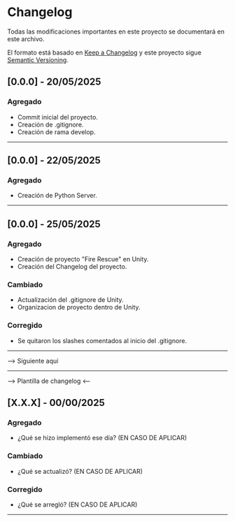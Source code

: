 # Changelog

Todas las modificaciones importantes en este proyecto se documentará en este archivo.

El formato está basado en [Keep a Changelog](https://keepachangelog.com/en/1.1.0/) y este proyecto sigue [Semantic Versioning](https://semver.org/lang/es/).

## [0.0.0] - 20/05/2025
### Agregado
- Commit inicial del proyecto.
- Creación de .gitignore.
- Creación de rama develop.

------------------------------------------------------------------

## [0.0.0] - 22/05/2025
### Agregado
- Creación de Python Server.

------------------------------------------------------------------

## [0.0.0] - 25/05/2025
### Agregado
- Creación de proyecto "Fire Rescue" en Unity.
- Creación del Changelog del proyecto.

### Cambiado
- Actualización del .gitignore de Unity.
- Organizacion de proyecto dentro de Unity.

### Corregido
- Se quitaron los slashes comentados  al inicio del .gitignore.

------------------------------------------------------------------

--> Siguiente aquí

------------------------------------------------------------------

--> Plantilla de changelog <--

## [X.X.X] - 00/00/2025
### Agregado
- ¿Qué se hizo implementó ese día? (EN CASO DE APLICAR)

### Cambiado
- ¿Qué se actualizó? (EN CASO DE APLICAR)

### Corregido
- ¿Qué se arregló? (EN CASO DE APLICAR)

------------------------------------------------------------------